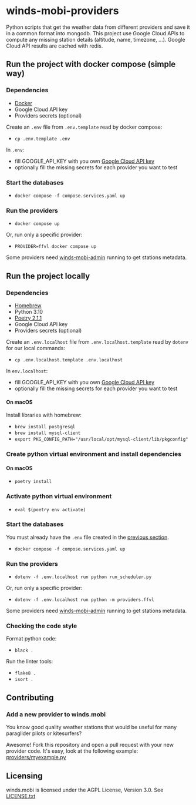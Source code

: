 winds-mobi-providers
====================

Python scripts that get the weather data from different providers and save it in a common format into mongodb. 
This project use Google Cloud APIs to compute any missing station details (altitude, name, timezone, ...).
Google Cloud API results are cached with redis.

## Run the project with docker compose (simple way)
### Dependencies
- [Docker](https://docs.docker.com/get-docker/)
- Google Cloud API key
- Providers secrets (optional)

Create an `.env` file from `.env.template` read by docker compose:
- `cp .env.template .env`

In `.env`:
- fill GOOGLE_API_KEY with you own [Google Cloud API key](https://cloud.google.com/docs/authentication/api-keys#creating_an_api_key)
- optionally fill the missing secrets for each provider you want to test

### Start the databases
- `docker compose -f compose.services.yaml up`

### Run the providers
- `docker compose up`

Or, run only a specific provider:
- `PROVIDER=ffvl docker compose up`

Some providers need [winds-mobi-admin](https://github.com/winds-mobi/winds-mobi-admin#run-the-project-with-docker-compose-simple-way) running to get stations metadata.

## Run the project locally
### Dependencies
- [Homebrew](https://brew.sh)
- Python 3.10
- [Poetry 2.1.1](https://python-poetry.org)
- Google Cloud API key
- Providers secrets (optional)

Create an `.env.localhost` file from `.env.localhost.template` read by `dotenv` for our local commands:
- `cp .env.localhost.template .env.localhost`

In `env.localhost`:
- fill GOOGLE_API_KEY with you own [Google Cloud API key](https://cloud.google.com/docs/authentication/api-keys#creating_an_api_key)
- optionally fill the missing secrets for each provider you want to test

#### On macOS
Install libraries with homebrew:
- `brew install postgresql`
- `brew install mysql-client`
- `export PKG_CONFIG_PATH="/usr/local/opt/mysql-client/lib/pkgconfig"`

### Create python virtual environment and install dependencies
#### On macOS
- `poetry install`

### Activate python virtual environment
- `eval $(poetry env activate)`

### Start the databases
You must already have the `.env` file created in the [previous section](#run-the-project-with-docker-compose-simple-way).
- `docker compose -f compose.services.yaml up`

### Run the providers
- `dotenv -f .env.localhost run python run_scheduler.py`

Or, run only a specific provider:
- `dotenv -f .env.localhost run python -m providers.ffvl`

Some providers need [winds-mobi-admin](https://github.com/winds-mobi/winds-mobi-admin#run-the-project-with-docker-compose-simple-way) running to get stations metadata.

### Checking the code style
Format python code:
- `black .`

Run the linter tools:
- `flake8 .`
- `isort .`

## Contributing
### Add a new provider to winds.mobi
You know good quality weather stations that would be useful for many paraglider pilots or kitesurfers? 

Awesome! Fork this repository and open a pull request with your new provider code. It's easy, look at the following
example: [providers/myexample.py](providers/myexample.py)

## Licensing
winds.mobi is licensed under the AGPL License, Version 3.0. See [LICENSE.txt](LICENSE.txt)
